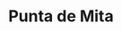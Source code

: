 ---
    title : "Punta de Mita"
    description : "Punta de Mita is a luxury resort located on the Pacific coast, north of Puerto Vallarta. It is known for its beautiful beaches, world-class golf course and variety of high quality restaurants. It is also a popular destination for water sports and marine life watching."
    large : "Punta de Mita is an exclusive luxury destination located in the Riviera Nayarit, which combines natural beauty with a wide range of exciting water activities. Here you will find exclusive white sand beaches and crystal clear waters that invite you to enjoy jet-ski rentals and explore the coastline at full speed. In addition, Punta Mita offers other water entertainment options, such as surfing, snorkeling in colorful reefs and catamaran sailing. Immerse yourself in the elegance and luxury of Punta Mita as you revel in the thrill of jet-ski rentals and unparalleled aquatic experiences."
    image : "/img/punta-mita.webp"
    hero : "/img/punta-mita-2.jpg" 
---